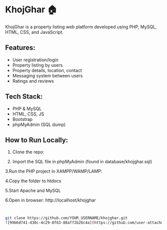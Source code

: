 # KhojGhar 🏠

KhojGhar is a property listing web platform developed using PHP, MySQL, HTML, CSS, and JavaScript.

## Features:
- User registration/login
- Property listing by users
- Property details, location, contact
- Messaging system between users
- Ratings and reviews

## Tech Stack:
- PHP & MySQL
- HTML, CSS, JS
- Bootstrap 
- phpMyAdmin (SQL dump)

## How to Run Locally:
1. Clone the repo:

2. Import the SQL file in phpMyAdmin (found in database/khojghar.sql)

3.Run the PHP project in XAMPP/WAMP/LAMP:

4.Copy the folder to htdocs

5.Start Apache and MySQL

6.Open in browser: http://localhost/khojghar

```bash


git clone https://github.com/YOUR_USERNAME/khojghar.git
![99b6d741-d30c-4c29-8f63-88aff2b26c4a](https://github.com/user-attachments/assets/7b8975c7-4808-4d99-936f-9780dbaa8faf)
